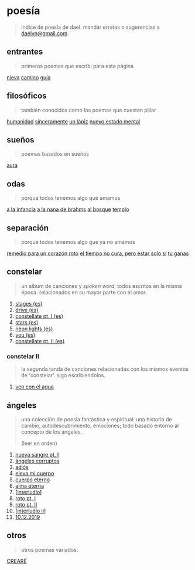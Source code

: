 # poesía

> indice de poesía de dael.
> mandar erratas o sugerencias a [daelvn@gmail.com](mailto:daelvn@gmail.com).

## entrantes

> primeros poemas que escribi para esta página

[nieva](snow.html)
[camino](path.html)
[guía](guide.html)

## filosóficos

> también conocidos como los poemas que cuestan pillar

[humanidad](humanity.html)
[sinceramente](sincerely.html)
[un lápiz](pencil.html)
[nuevo estado mental](state.html)

## sueños

> poemas basados en sueños

[aura](aura.html)

## odas

> porque todos tenemos algo que amamos

[a la infancia](childhood.html)
[a la nana de brahms](brahms.html)
[al bosque](forest.html)
[templo](temple.html)

## separación

> porque todos tenemos algo que ya no amamos

[remedio para un corazón roto](remedy.html)
[el tiempo no cura, pero estar solo sí](time.html)
[tu ganas](win.html)

## constelar

> un album de canciones y *spoken word*, todos escritos en la misma época. relacionados en su mayor parte con el amor.

1. [stages (es)](constellate/stages.html)
2. [drive (es)](constellate/drive.html)
3. [constellate pt. I (es)](constellate/constellate-1.html)
4. [stars (es)](constellate/stars.html)
5. [neon lights (es)](constellate/neon-lights.html)
6. [you (es)](constellate/you.html)
7. [constellate pt. II (es)](constellate/constellate-2.html)

### constelar II

> la segunda tanda de canciones relacionadas con los mismos eventos de 'constelar'. sigo escribiendolos.

1. [ven con el agua](constellate-2/water.html)

## ángeles

> una colección de poesía fantástica y espiritual: una historia de cambio, autodescubrimiento, emociones; todo basado entorno al concepto de los ángeles.
>
> (leer en orden)

1. [nueva sangre pt. I](angelic/blood-1.html)
2. [ángeles corruptos](angelic/corrupted.html)
3. [adiós](angelic/goodbye.html)
4. [eleva mi cuerpo](angelic/elevate.html)
5. [cuerpo eterno](angelic/body.html)
6. [alma eterna](angelic/soul.html)
7. [[interludio]](angelic/interlude.html)
8. [roto pt. I](angelic/broken-1.html)
9. [roto pt. II](angelic/broken-2.html)
10. [[interludio ii]](angelic/interlude-2.html)
11. [10.12.2019](angelic/10-12-2019.html)

## otros

> otros poemas variados.

[CREARÉ](create.html)